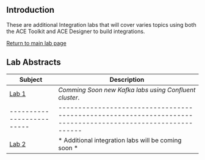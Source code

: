 ## Introduction 
These are additional Integration labs that will cover varies topics using both the ACE Toolkit and ACE Designer to build 
integrations. 

[Return to main lab page](../index.md)

## Lab Abstracts

|  Subject                            | Description                                            |                                                               
|-------------------------|------------------------------------------------------------------------------------------------------------|
| [Lab 1](Lab_1/ReadMe.md)       |  *Comming Soon new Kafka labs using Confluent cluster*.
|-------------------------|------------------------------------------------------------------------------------------------------------|
| [Lab 2](Lab_2/ReadMe.md)       |  * Additional integration labs will be coming soon *
